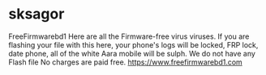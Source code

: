 # sksagor
FreeFirmwarebd1 Here are all the Firmware-free virus viruses. If you are flashing your file with this here, your phone's logs will be locked, FRP lock, date phone, all of the white Aara mobile will be sulph. We do not have any Flash file No charges are paid free.
https://www.freefirmwarebd1.com
